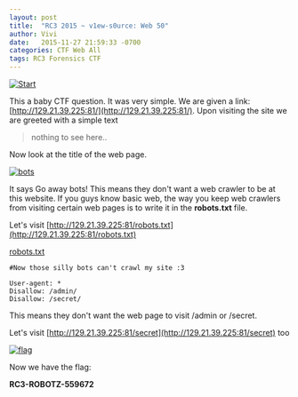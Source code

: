```yaml
---
layout: post
title:  "RC3 2015 ~ v1ew-s0urce: Web 50"
author: Vivi
date:   2015-11-27 21:59:33 -0700
categories: CTF Web All
tags: RC3 Forensics CTF
---
```


[![Start]({{site.url}}/images/rc3/Start.png)]({{site.url}}/images/rc3/Start.png)

This a baby CTF question. It was very simple. We are given a link: [http://129.21.39.225:81/](http://129.21.39.225:81/). Upon visiting the site we are greeted with a simple text

> nothing to see here..

Now look at the title of the web page.

[![bots]({{site.url}}/images/rc3/bots.png)]({{site.url}}/images/rc3/bots.png)

It says Go away bots! This means they don't want a web crawler to be at this website. If you guys know basic web, the way you keep web crawlers from visiting certain web pages is to write it in the **robots.txt** file.

Let's visit [http://129.21.39.225:81/robots.txt](http://129.21.39.225:81/robots.txt)

[robots.txt]({{site.url}}/assets/rc3/robots.txt)

```
#Now those silly bots can't crawl my site :3

User-agent: *
Disallow: /admin/
Disallow: /secret/
```


This means they don't want the web page to visit /admin or /secret.

Let's visit [http://129.21.39.225:81/secret](http://129.21.39.225:81/secret) too

[![flag]({{site.url}}/images/rc3/flag.png)]({{site.url}}/images/rc3/flag.png)

Now we have the flag:

**RC3-ROBOTZ-559672**